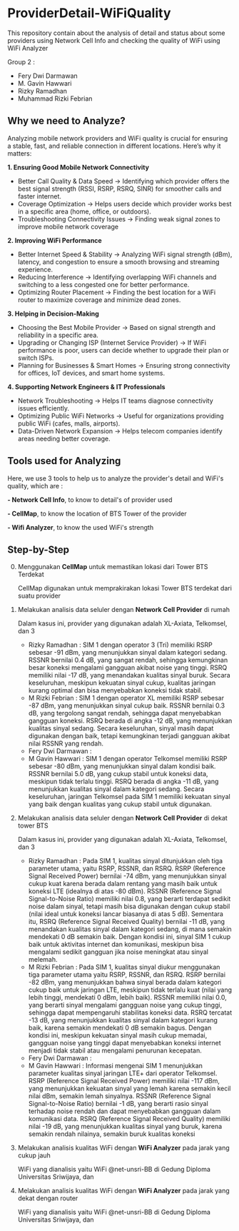 # ProviderDetail-WiFiQuality
This repository contain about the analysis of detail and status about some providers using Network Cell Info and checking the quality of WiFi using WiFi Analyzer

Group 2 :
- Fery Dwi Darmawan
- M. Gavin Hawwari
- Rizky Ramadhan
- Muhammad Rizki Febrian

## Why we need to Analyze?
Analyzing mobile network providers and WiFi quality is crucial for ensuring a stable, fast, and reliable connection in different locations. Here’s why it matters:

**1. Ensuring Good Mobile Network Connectivity**
- Better Call Quality & Data Speed → Identifying which provider offers the best signal strength (RSSI, RSRP, RSRQ, SINR) for smoother calls and faster internet.
- Coverage Optimization → Helps users decide which provider works best in a specific area (home, office, or outdoors).
- Troubleshooting Connectivity Issues → Finding weak signal zones to improve mobile network coverage
  
**2️. Improving WiFi Performance**
- Better Internet Speed & Stability → Analyzing WiFi signal strength (dBm), latency, and congestion to ensure a smooth browsing and streaming experience.
- Reducing Interference → Identifying overlapping WiFi channels and switching to a less congested one for better performance.
- Optimizing Router Placement → Finding the best location for a WiFi router to maximize coverage and minimize dead zones.
  
**3️. Helping in Decision-Making**
- Choosing the Best Mobile Provider → Based on signal strength and reliability in a specific area.
- Upgrading or Changing ISP (Internet Service Provider) → If WiFi performance is poor, users can decide whether to upgrade their plan or switch ISPs.
- Planning for Businesses & Smart Homes → Ensuring strong connectivity for offices, IoT devices, and smart home systems.
  
**4️. Supporting Network Engineers & IT Professionals**
- Network Troubleshooting → Helps IT teams diagnose connectivity issues efficiently.
- Optimizing Public WiFi Networks → Useful for organizations providing public WiFi (cafes, malls, airports).
- Data-Driven Network Expansion → Helps telecom companies identify areas needing better coverage.

## Tools used for Analyzing

Here, we use 3 tools to help us to analyze the provider's detail and WiFi's quality, which are :

**- Network Cell Info**, to know to detail's of provider used

**- CellMap**, to know the location of BTS Tower of the provider

**- Wifi Analyzer**, to know the used WiFi's strength

## Step-by-Step
0. Menggunakan **CellMap** untuk memastikan lokasi dari Tower BTS Terdekat

   CellMap digunakan untuk memprakirakan lokasi Tower BTS terdekat dari suatu provider

2. Melakukan analisis data seluler dengan **Network Cell Provider** di rumah

   Dalam kasus ini, provider yang digunakan adalah XL-Axiata, Telkomsel, dan 3
   - Rizky Ramadhan : SIM 1 dengan operator 3 (Tri) memiliki RSRP sebesar -91 dBm, yang menunjukkan sinyal dalam kategori sedang. RSSNR bernilai 0.4 dB, yang sangat rendah, sehingga kemungkinan besar koneksi mengalami gangguan akibat noise yang tinggi. RSRQ memiliki nilai -17 dB, yang menandakan kualitas sinyal buruk. Secara keseluruhan, meskipun kekuatan sinyal cukup, kualitas jaringan kurang optimal dan bisa menyebabkan koneksi tidak stabil.
   - M Rizki Febrian : SIM 1 dengan operator XL memiliki RSRP sebesar -87 dBm, yang menunjukkan sinyal cukup baik. RSSNR bernilai 0.3 dB, yang tergolong sangat rendah, sehingga dapat menyebabkan gangguan koneksi. RSRQ berada di angka -12 dB, yang menunjukkan kualitas sinyal sedang. Secara keseluruhan, sinyal masih dapat digunakan dengan baik, tetapi kemungkinan terjadi gangguan akibat nilai RSSNR yang rendah.
   - Fery Dwi Darmawan :
   - M Gavin Hawwari : SIM 1 dengan operator Telkomsel memiliki RSRP sebesar -80 dBm, yang menunjukkan sinyal dalam kondisi baik. RSSNR bernilai 5.0 dB, yang cukup stabil untuk koneksi data, meskipun tidak terlalu tinggi. RSRQ berada di angka -11 dB, yang menunjukkan kualitas sinyal dalam kategori sedang. Secara keseluruhan, jaringan Telkomsel pada SIM 1 memiliki kekuatan sinyal yang baik dengan kualitas yang cukup stabil untuk digunakan.

4. Melakukan analisis data seluler dengan **Network Cell Provider** di dekat tower BTS

   Dalam kasus ini, provider yang digunakan adalah XL-Axiata, Telkomsel, dan 3
   - Rizky Ramadhan : Pada SIM 1, kualitas sinyal ditunjukkan oleh tiga parameter utama, yaitu RSRP, RSSNR, dan RSRQ. RSRP (Reference Signal Received Power) bernilai -74 dBm, yang menunjukkan sinyal cukup kuat karena berada dalam rentang yang masih baik untuk koneksi LTE (idealnya di atas -80 dBm). RSSNR (Reference Signal Signal-to-Noise Ratio) memiliki nilai 0.8, yang berarti terdapat sedikit noise dalam sinyal, tetapi masih bisa digunakan dengan cukup stabil (nilai ideal untuk koneksi lancar biasanya di atas 5 dB). Sementara itu, RSRQ (Reference Signal Received Quality) bernilai -11 dB, yang menandakan kualitas sinyal dalam kategori sedang, di mana semakin mendekati 0 dB semakin baik. Dengan kondisi ini, sinyal SIM 1 cukup baik untuk aktivitas internet dan komunikasi, meskipun bisa mengalami sedikit gangguan jika noise meningkat atau sinyal melemah.
   - M Rizki Febrian : Pada SIM 1, kualitas sinyal diukur menggunakan tiga parameter utama yaitu RSRP, RSSNR, dan RSRQ. RSRP bernilai -82 dBm, yang menunjukkan bahwa sinyal berada dalam kategori cukup baik untuk jaringan LTE, meskipun tidak terlalu kuat (nilai yang lebih tinggi, mendekati 0 dBm, lebih baik). RSSNR memiliki nilai 0.0, yang berarti sinyal mengalami gangguan noise yang cukup tinggi, sehingga dapat mempengaruhi stabilitas koneksi data. RSRQ tercatat -13 dB, yang menunjukkan kualitas sinyal dalam kategori kurang baik, karena semakin mendekati 0 dB semakin bagus. Dengan kondisi ini, meskipun kekuatan sinyal masih cukup memadai, gangguan noise yang tinggi dapat menyebabkan koneksi internet menjadi tidak stabil atau mengalami penurunan kecepatan.
   - Fery Dwi Darmawan :
   - M Gavin Hawwari : Informasi mengenai SIM 1 menunjukkan parameter kualitas sinyal jaringan LTE+ dari operator Telkomsel. RSRP (Reference Signal Received Power) memiliki nilai -117 dBm, yang menunjukkan kekuatan sinyal yang lemah karena semakin kecil nilai dBm, semakin lemah sinyalnya. RSSNR (Reference Signal Signal-to-Noise Ratio) bernilai -1 dB, yang berarti rasio sinyal terhadap noise rendah dan dapat menyebabkan gangguan dalam komunikasi data. RSRQ (Reference Signal Received Quality) memiliki nilai -19 dB, yang menunjukkan kualitas sinyal yang buruk, karena semakin rendah nilainya, semakin buruk kualitas koneksi

5. Melakukan analisis kualitas WiFi dengan **WiFi Analyzer** pada jarak yang cukup jauh

   WiFi yang dianalisis yaitu WiFi @net-unsri-BB di Gedung Diploma Universitas Sriwijaya, dan 

6. Melakukan analisis kualitas WiFi dengan **WiFi Analyzer** pada jarak yang dekat dengan router

   WiFi yang dianalisis yaitu WiFi @net-unsri-BB di Gedung Diploma Universitas Sriwijaya, dan
